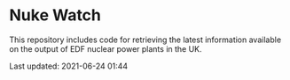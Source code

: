 # Nuke Watch

This repository includes code for retrieving the latest information available on the output of EDF nuclear power plants in the UK.

Last updated: 2021-06-24 01:44